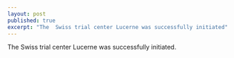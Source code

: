 ```yaml
---
layout: post
published: true
excerpt: "The  Swiss trial center Lucerne was successfully initiated"
---
```



The  Swiss trial center Lucerne was successfully initiated.
